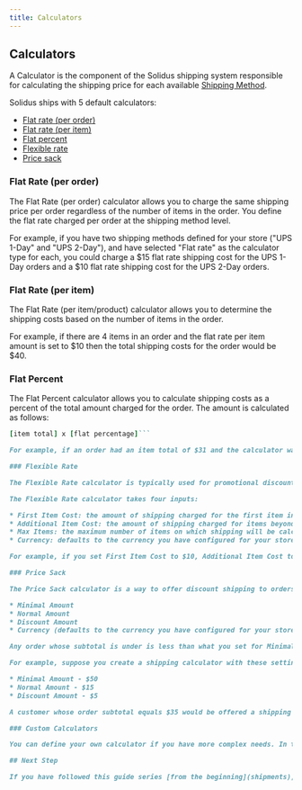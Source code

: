 ```yaml
---
title: Calculators
---
```


## Calculators

A Calculator is the component of the Solidus shipping system responsible for calculating the shipping price for each available [Shipping Method](shipping_methods).

Solidus ships with 5 default calculators:

* [Flat rate (per order)](#flat-rate-per-order)
* [Flat rate (per item)](#flat-rate-per-item)
* [Flat percent](#flat-percent)
* [Flexible rate](#flexible-rate)
* [Price sack](#price-sack)

### Flat Rate (per order)

The Flat Rate (per order) calculator allows you to charge the same shipping price per order regardless of the number of items in the order. You define the flat rate charged per order at the shipping method level.

For example, if you have two shipping methods defined for your store ("UPS 1-Day" and "UPS 2-Day"), and have selected "Flat rate" as the calculator type for each, you could charge a $15 flat rate shipping cost for the UPS 1-Day orders and a $10 flat rate shipping cost for the UPS 2-Day orders.

### Flat Rate (per item)

The Flat Rate (per item/product) calculator allows you to determine the shipping costs based on the number of items in the order.

For example, if there are 4 items in an order and the flat rate per item amount is set to $10 then the total shipping costs for the order would be $40.

### Flat Percent

The Flat Percent calculator allows you to calculate shipping costs as a percent of the total amount charged for the order. The amount is calculated as follows:

```ruby
[item total] x [flat percentage]```

For example, if an order had an item total of $31 and the calculator was configured to have a flat percent amount of 10, the shipping cost would be $3.10, because $31 x 10% = $3.10.

### Flexible Rate

The Flexible Rate calculator is typically used for promotional discounts when you want to give a specific discount for the first product, and then subsequent discounts for other products, up to a certain amount.

The Flexible Rate calculator takes four inputs:

* First Item Cost: the amount of shipping charged for the first item in the order.
* Additional Item Cost: the amount of shipping charged for items beyond the first item.
* Max Items: the maximum number of items on which shipping will be calculated.
* Currency: defaults to the currency you have configured for your store.

For example, if you set First Item Cost to $10, Additional Item Cost to $5, and Max Items to 4, you could be charging $10 for the first item, $5 for the next 3 items, and $0 for items beyond the first 4. Thus, an order with 1 item would have a shipping cost of $10. An order with two items would cost $15 to ship, and an order of 7 items would cost $25 to ship.

### Price Sack

The Price Sack calculator is a way to offer discount shipping to orders over a certain dollar amount. The Price Sack calculator takes four inputs:

* Minimal Amount
* Normal Amount
* Discount Amount
* Currency (defaults to the currency you have configured for your store)

Any order whose subtotal is under is less than what you set for Minimal Amount would be charged a shipping cost of Normal Amount. Orders whose subtotals are equal to or greater than the Minimal Amount would be charged the Discount Amount.

For example, suppose you create a shipping calculator with these settings:

* Minimal Amount - $50
* Normal Amount - $15
* Discount Amount - $5

A customer whose order subtotal equals $35 would be offered a shipping cost of $15 using this shipping method. A different customer whose order subtotal equals $55 would be offered a shipping cost of only $5.

### Custom Calculators

You can define your own calculator if you have more complex needs. In that case, check out the [Calculators Guide](../developer/calculators.html).

## Next Step

If you have followed this guide series [from the beginning](shipments), your store is now stocked with [shipping categories](shipping_categories), [geographical shipping zones](zones), and calculators. The final step is to pull it all together into [shipping methods](shipping_methods), from which your customers can choose at checkout.